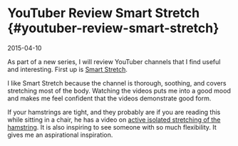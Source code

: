 # YouTuber Review Smart Stretch {#youtuber-review-smart-stretch}

2015-04-10

As part of a new series, I will review YouTuber channels that I find
useful and interesting. First up is
[Smart Stretch](https://www.youtube.com/user/smartstretch/videos).

I like Smart Stretch because the channel is thorough, soothing, and
covers stretching most of the body. Watching the videos puts me into a
good mood and makes me feel confident that the videos demonstrate good
form.

If your hamstrings are tight, and they probably are if you are reading
this while sitting in a chair, he has a video on
[active isolated stretching of the hamstring](https://www.youtube.com/watch?v=KvLSoHeSDBY).
It is also inspiring to see someone with so much flexibility. It gives
me an aspirational inspiration.
